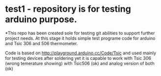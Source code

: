 test1 - repository is for testing arduino purpose.
=====

*This repo has been created sole for testing git abilities to support further project needs. At this stage it holds simple test programe code for arduino and Tsic 306 and 506 thermometer.

Code is based on http://playground.arduino.cc/Code/Tsic and used mainly for testing devices after soldering yet it is capable to work with Tsic 306 (wrong temerature showing) with Tsic506 (ok) and analog version of both (ok)


